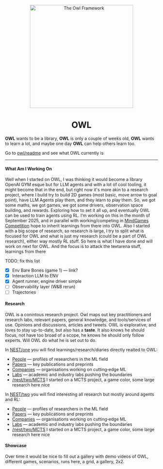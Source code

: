 <p align="center">
  <img src="https://www.bookroomartpress.co.uk/wp-content/uploads/2022/09/The-Owl-24in-WT.jpg" alt="The Owl Framework" width="340" />
</p>

<h1 align="center">OWL</h1>

<p align="center">

<b>OWL</b> wants to be a library, <b>OWL</b> is only a couple of weeks old, <b>OWL</b> wants to learn a lot, and maybe one day <b>OWL</b> can help others learn too.

Go to [owl/readme](./owl/readme) and see what OWL currently is

</p>

<hr />

<h4 align="left">What Am I Working On</h4>

Well when I started on OWL, I was thinking it would become a library OpenAI GYM esque but for LLM agents and with a lot of cool tooling, it might become that in the end, but right now it's more akin to a research project, where I build try to build 2D games (most basic, move arrow to goal point), have LLM Agents play them, and they learn to play them. So, we got some maths, we got games, we got some drivers, observation space building, and rewards. Exploring how to set it all up, and eventually OWL can be used to train agents using RL. I'm working on this in the month of September 2025, and in parallel with working/competing in [MindGames Competition](https://www.mindgamesarena.com) hope to inherit learnings from there into OWL. Also I started with a big scope of research, so research is large, I try to split what is focused for OWL and what is just my research (could be a part of OWL research), either way mostly RL stuff. So here is what I have done and will work on next for OWL. And the focus is to attack the textarena stuff, learnings from there

TODO: fix this list

- [x] Env Bare Bones (game 1) — link?
- [x] Interaction LLM to ENV
- [x] Agent runner, engine driver simple
- [ ] Observability layer (W&B rerun)
- [ ] Trajectories

<h4 align="left">Research</h4>

<p align="left">
    OWL is a conintous research project. Owl maps out key practitioners and research labs, relevant papers, general knowledge, and tools/services of use. Opinions and discussions, articles and tweets. OWL is explorative, and loves to stay up-to-date, but also has a <b>taste</b>. It also knows he should focus, not have too broad of a scope, he knows he should only follow experts. Will OWL do what he is set out to do.

In [NEST/one](./nest/one) you will find learnings/research/diaries directly realted to OWL:

<ul align="left">
  <li><a href="./nest/people">People</a> — profiles of researchers in the ML field</li>
  <li><a href="./nest/papers">Papers</a> — key publications and preprints</li>
  <li><a href="./nest/companies">Companies</a> — organisations working on cutting‑edge ML</li>
  <li><a href="./nest/labs">Labs</a> — academic and industry labs pushing the boundaries</li>
  <li><a href="./nest/two/mcts">/nest/two/MCTS</a> I started on a MCTS project, a game color, some large research here nice</li>
</ul>

In [NEST/two](./nest/two) you will find interesting all research but mostly around agents and RL:

<ul align="left">
  <li><a href="./nest/people">People</a> — profiles of researchers in the ML field</li>
  <li><a href="./nest/papers">Papers</a> — key publications and preprints</li>
  <li><a href="./nest/companies">Companies</a> — organisations working on cutting‑edge ML</li>
  <li><a href="./nest/labs">Labs</a> — academic and industry labs pushing the boundaries</li>
  <li><a href="./nest/two/mcts">/nest/two/MCTS</a> I started on a MCTS project, a game color, some large research here nice</li>
</ul>

</p>

<h4 align="left">Showcase</h4>

<p align="left">

Over time it would be nice to fill out a gallery with demo videos of OWL, different games, scenarios, runs here, a grid, a gallery, 2x2.

</p>

